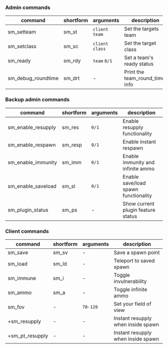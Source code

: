 ### Admin commands

| command            | shortform | arguments        | description                    |
|--------------------|-----------|------------------|--------------------------------|
| sm_setteam         | sm_st     | `client` `team`  |Set the targets team            |
| sm_setclass        | sm_sc     | `client` `class` |Set the target class            |
| sm_ready           | sm_rdy    | `team` `0/1`     |Set a team's ready status       |
| sm_debug_roundtime | sm_drt    | -                |Print the team_round_timer info |

### Backup admin commands

| command            | shortform | arguments | description                         |
|--------------------|-----------|-----------|-------------------------------------|
| sm_enable_resupply | sm_res    | `0/1`     |Enable resupply functionality        |
| sm_enable_respawn  | sm_resp   | `0/1`     |Enable instant respawn               |
| sm_enable_immunity | sm_imm    | `0/1`     |Enable immunity and infinite ammo    |
| sm_enable_saveload | sm_sl     | `0/1`     |Enable save/load spawn functionality |
| sm_plugin_status   | sm_ps     | -         |Show current plugin feature status   |

### Client commands

| command         | shortform | arguments | description                        |
|-----------------|-----------|-----------|------------------------------------|
| sm_save         | sm_sv     | -         | Save a spawn point                 |
| sm_load         | sm_ld     | -         | Teleport to saved spawn            |
| sm_immune       | sm_i      | -         | Toggle invulnerability             |
| sm_ammo         | sm_a      | -         | Toggle infinite ammo               |
| sm_fov          | -         | `70-120`  | Set your field of view             |
| +sm_resupply    | -         | -         | Instant resupply when inside spawn |
| +sm_pt_resupply | -         | -         | Instant resupply when inside spawn |